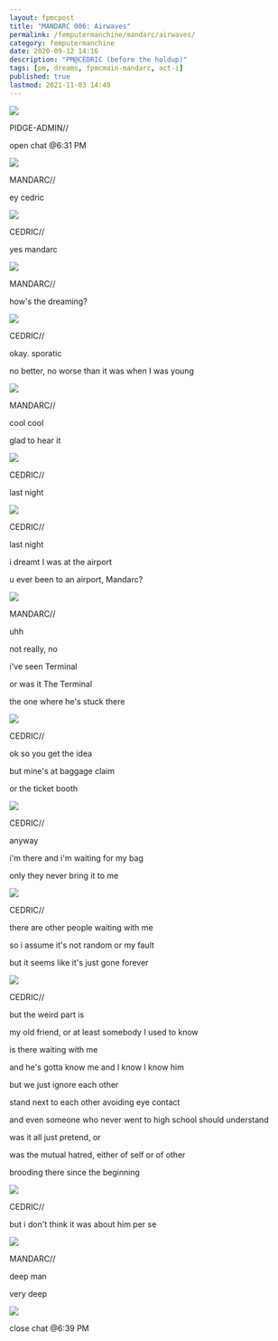 ```yaml
---
layout: fpmcpost
title: "MANDARC 006: Airwaves"
permalink: /femputermanchine/mandarc/airwaves/
category: femputermanchine
date: 2020-09-12 14:16
description: "PM@CEDRIC (before the holdup)"
tags: [pm, dreams, fpmcmain-mandarc, act-i]
published: true
lastmod: 2021-11-03 14:49
---
```

[//]: # (  9/12/20  -added)
[//]: # ( 10/15/21  -linkout removed)
[//]: # ( 11/03/21  -title added)

<div class="chat-box">
<img src="{{ site.url }}/assets/tb/pidge.jpg" class="chat-portrait" />
<p class="ppl-sez">PIDGE-ADMIN//</p>
<p class="ppl-sez">open chat @6:31 PM</p>
</div>

<div class="chat-box">
<img src="{{ site.url }}/assets/tb/mandarc1.jpg" class="chat-portrait" />
<p class="ppl-sez">MANDARC//</p>
<p class="ppl-sez">ey cedric</p>
</div>

<div class="chat-box">
<img src="{{ site.url }}/assets/tb/cedric.jpg" class="chat-portrait" />
<p class="ppl-sez">CEDRIC//</p>
<p class="ppl-sez">yes mandarc</p>
</div>

<div class="chat-box">
<img src="{{ site.url }}/assets/tb/mandarc1.jpg" class="chat-portrait" />
<p class="ppl-sez">MANDARC//</p>
<p class="ppl-sez">how's the dreaming?</p>
</div>

<div class="chat-box">
<img src="{{ site.url }}/assets/tb/cedric.jpg" class="chat-portrait" />
<p class="ppl-sez">CEDRIC//</p>
<p class="ppl-sez">okay. sporatic</p>
<p class="ppl-sez">no better, no worse than it was when I was young</p>
</div>

<div class="chat-box">
<img src="{{ site.url }}/assets/tb/mandarc1.jpg" class="chat-portrait" />
<p class="ppl-sez">MANDARC//</p>
<p class="ppl-sez">cool cool </p>
<p class="ppl-sez">glad to hear it </p>
</div>

<div class="chat-box">
<img src="{{ site.url }}/assets/tb/cedric.jpg" class="chat-portrait" />
<p class="ppl-sez">CEDRIC//</p>
<p class="ppl-sez">last night</p>
</div>

<div class="chat-box">
<img src="{{ site.url }}/assets/tb/cedric.jpg" class="chat-portrait" />
<p class="ppl-sez">CEDRIC//</p>
<p class="ppl-sez">last night</p>
<p class="ppl-sez">i dreamt I was at the airport</p>
<p class="ppl-sez">u ever been to an airport, Mandarc?</p>
</div>

<div class="chat-box">
<img src="{{ site.url }}/assets/tb/mandarc1.jpg" class="chat-portrait" />
<p class="ppl-sez">MANDARC//</p>
<p class="ppl-sez">uhh </p>
<p class="ppl-sez">not really, no</p>
<p class="ppl-sez">i've seen Terminal</p>
<p class="ppl-sez">or was it The Terminal</p>
<p class="ppl-sez">the one where he's stuck there</p>
</div>

<div class="chat-box">
<img src="{{ site.url }}/assets/tb/cedric.jpg" class="chat-portrait" />
<p class="ppl-sez">CEDRIC//</p>
<p class="ppl-sez">ok so you get the idea</p>
<p class="ppl-sez">but mine's at baggage claim</p>
<p class="ppl-sez">or the ticket booth</p>
</div>

<div class="chat-box">
<img src="{{ site.url }}/assets/tb/cedric-holdsjuice.jpg" class="chat-portrait" />
<p class="ppl-sez">CEDRIC//</p>
<p class="ppl-sez">anyway</p>
<p class="ppl-sez">i'm there and i'm waiting for my bag</p>
<p class="ppl-sez">only they never bring it to me</p>
</div>

<div class="chat-box">
<img src="{{ site.url }}/assets/tb/cedric.jpg" class="chat-portrait" />
<p class="ppl-sez">CEDRIC//</p>
<p class="ppl-sez">there are other people waiting with me</p>
<p class="ppl-sez">so i assume it's not random or my fault</p>
<p class="ppl-sez">but it seems like it's just gone forever</p>
</div>

<div class="chat-box">
<img src="{{ site.url }}/assets/tb/cedric-holdsjuice.jpg" class="chat-portrait" />
<p class="ppl-sez">CEDRIC//</p>
<p class="ppl-sez">but the weird part is </p>
<p class="ppl-sez">my old friend, or at least somebody I used to know </p>
<p class="ppl-sez">is there waiting with me </p>
<p class="ppl-sez">and he's gotta know me and I know I know him </p>
<p class="ppl-sez">but we just ignore each other </p>
<p class="ppl-sez">stand next to each other avoiding eye contact </p>
<p class="ppl-sez">and even someone who never went to high school should understand </p>
<p class="ppl-sez">was it all just pretend, or </p>
<p class="ppl-sez">was the mutual hatred, either of self or of other </p>
<p class="ppl-sez">brooding there since the beginning </p>
</div>

<div class="chat-box">
<img src="{{ site.url }}/assets/tb/cedric.jpg" class="chat-portrait" />
<p class="ppl-sez">CEDRIC//</p>
<p class="ppl-sez">but i don't think it was about him per se</p>
</div>

<div class="chat-box">
<img src="{{ site.url }}/assets/tb/mandarc1.jpg" class="chat-portrait" />
<p class="ppl-sez">MANDARC//</p>
<p class="ppl-sez">deep man </p>
<p class="ppl-sez">very deep </p>
</div>

<div class="chat-box">
<img src="{{ site.url }}/assets/tb/autress-aug.jpg" class="chat-portrait" />
<p class="ppl-sez">close chat @6:39 PM</p>
</div>



